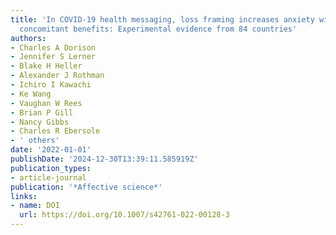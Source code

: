 ```yaml
---
title: 'In COVID-19 health messaging, loss framing increases anxiety with little-to-no
  concomitant benefits: Experimental evidence from 84 countries'
authors:
- Charles A Dorison
- Jennifer S Lerner
- Blake H Heller
- Alexander J Rothman
- Ichiro I Kawachi
- Ke Wang
- Vaughan W Rees
- Brian P Gill
- Nancy Gibbs
- Charles R Ebersole
- ' others'
date: '2022-01-01'
publishDate: '2024-12-30T13:39:11.585919Z'
publication_types:
- article-journal
publication: '*Affective science*'
links:
- name: DOI
  url: https://doi.org/10.1007/s42761-022-00128-3
---
```

